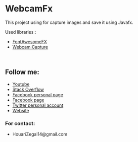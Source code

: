 # WebcamFx
This project using for capture images and save it using Javafx.

Used libraries :
  <ul>
    <li><a href="https://bintray.com/jerady/maven/FontAwesomeFX/8.15/view">FontAwesomeFX</a></li>
    <li><a href="https://github.com/sarxos/webcam-capture/releases">Webcam Capture</a></li>
  </ul>
</br>

## Follow me:
  <ul>
    <li><a href="https://www.youtube.com/houarizegai">Youtube</a></li>
    <li><a href="https://stackoverflow.com/users/7638169">Stack Overflow</a></li>
    <li><a href="https://www.facebook.com/GeekHouari">Facebook personal page</a></li>
    <li><a href="https://www.facebook.com/1Coding">Facebook page</a></li>
    <li><a href="https://www.twitter.com/HouariZegai">Twitter personal account</a></li>
    <li><a href="https://CoderProfessional.blogspot.com">Website</a></li>
  </ul>

### For contact:
  <ul><li>HouariZegai14@gmail.com</ul></li>
